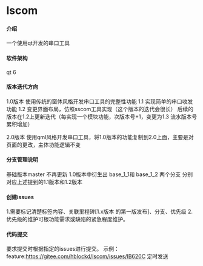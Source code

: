 # lscom

#### 介绍
一个使用qt开发的串口工具

#### 软件架构
qt 6


#### 版本迭代方向

1.0版本 使用传统的窗体风格开发串口工具的完整性功能
1.1 实现简单的串口收发功能
1.2 变更界面布局，仿照sscom工具实现（这个版本的迭代会很长） 
后续的版本在1.2上更新迭代（每实现一个模块功能，次版本号+1，变更为1.3 流水版本号累积增加）

2.0版本 使用qml风格开发串口工具，将1.0版本的功能复制到2.0上面，主要是对页面的更改，主体功能逻辑不变

#### 分支管理说明

基础版本master 不再更新
1.0版本中衍生出 base_1_1和 base_1_2 两个分支 分别对应上述提到的1.1版本和1.2版本


#### 创建issues

1.需要标记清楚标签内容、关联里程碑[1.x版本 的第一版发布]、分支、优先级
2.优先级的维护可根功能需求或缺陷的紧急程度维护。

#### 代码提交

要求提交时根据指定的issues进行提交。
示例：
feature:https://gitee.com/hblockd/lscom/issues/IB620C
定时发送
